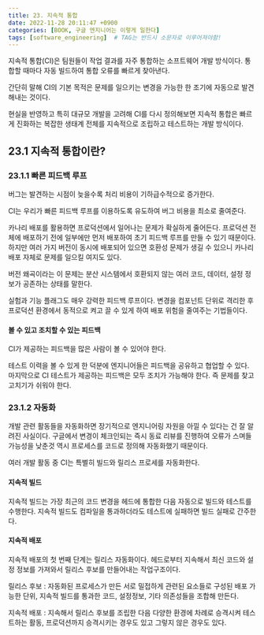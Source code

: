 ```yaml
---
title: 23. 지속적 통합
date: 2022-11-28 20:11:47 +0900
categories: [BOOK, 구글 엔지니어는 이렇게 일한다]
tags: [software_engineering]  # TAG는 반드시 소문자로 이루어져야함!
---
```


지속적 통합(CI)은 팀원들이 작업 결과를 자주 통합하는 소프트웨어 개발 방식이다. 통합할 때마다 자동 빌드하여 통합 오류를 빠르게 찾아낸다.

간단히 말해 CI의 기본 목적은 문제를 일으키는 변경을 가능한 한 조기에 자동으로 발견해내는 것이다.

현실을 반영하고 특히 대규모 개발을 고려해 CI를 다시 정의해보면 지속적 통합은 빠르게 진화하는 복잡한 생태계 전체를 지속적으로 조립하고 테스트하는 개발 방식이다.

## 23.1 지속적 통합이란?
### 23.1.1 빠른 피드백 루프
버그는 발견하는 시점이 늦을수록 처리 비용이 기하급수적으로 증가한다.

CI는 우리가 빠른 피드백 루프를 이용하도록 유도하여 버그 비용을 최소로 줄여준다.

카나리 배포를 활용하면 프로덕션에서 일어나는 문제가 확실하게 줄어든다. 프로덕션 전체에 배포하기 전에 일부에만 먼저 배포하여 초기 피드백 루프를 만들 수 있기 때문이다. 하지만 여러 가지 버전이 동시에 배포되어 있으면 호환성 문제가 생길 수 있으니 카나리 배포 자체로 문제를 일으킬 여지도 있다.

버전 왜곡이라는 이 문제는 분산 시스템에서 호환되지 않는 여러 코드, 데이터, 설정 정보가 공존하는 상태를 말한다.

실험과 기능 플래그도 매우 강력한 피드백 루프이다. 변경을 컴포넌트 단위로 격리한 후 프로덕션 환경에서 동적으로 켜고 끌 수 있게 하여 배포 위험을 줄여주는 기법들이다.

#### 볼 수 있고 조치할 수 있는 피드백
CI가 제공하는 피드백을 많은 사람이 볼 수 있어야 한다.

테스트 이력을 볼 수 있게 한 덕분에 엔지니어들은 피드백을 공유하고 협업할 수 있다. 마지막으로 CI 테스트가 제공하는 피드백은 모두 조치가 가능해야 한다. 즉 문제를 찾고 고치기가 쉬워야 한다.

### 23.1.2 자동화
개발 관련 활동들을 자동화하면 장기적으로 엔지니어링 자원을 아낄 수 있다는 건 잘 알려진 사실이다. 구글에서 변경이 체크인되는 즉시 동료 리뷰를 진행하여 오류가 스며들 가능성을 낮춘것 역시 프로세스를 코드로 정의해 자동화했기 때문이다.

여러 개발 활동 중 CI는 특별히 빌드와 릴리스 프로세를 자동화한다.

#### 지속적 빌드
지속적 빌드는 가장 최근의 코드 변경을 헤드에 통합한 다음 자동으로 빌드와 테스트를 수행한다. 지속적 빌드도 컴파일을 통과하더라도 테스트에 실패하면 빌드 실패로 간주한다.

#### 지속적 배포
지속적 배포의 첫 번째 단계는 릴리스 자동화이다. 헤드로부터 지속해서 최신 코드와 설정 정보를 가져와서 릴리스 후보를 만들어내는 작업구조이다.

릴리스 후보 : 자동화된 프로세스가 만든 서로 밀접하게 관련된 요소들로 구성된 배포 가능한 단위, 지속적 빌드를 통과한 코드, 설정정보, 기타 의존성들을 조합해 만든다.

지속적 배포 : 지속해서 릴리스 후보를 조립한 다음 다양한 환경에 차례로 승격시켜 테스트하는 활동, 프로덕션까지 승격시키는 경우도 있고 그렇지 않은 경우도 있다.
